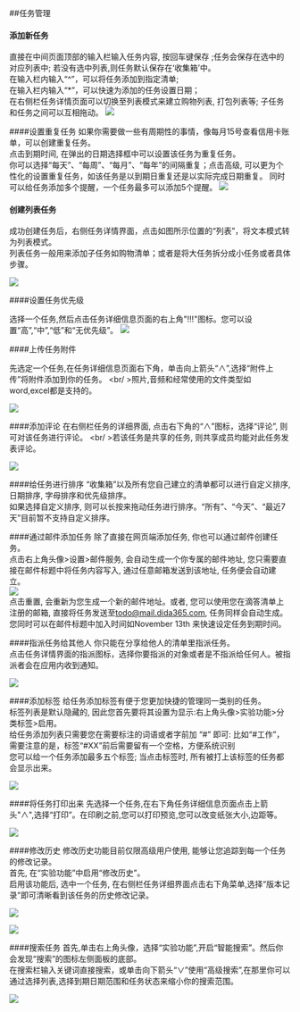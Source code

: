 ##任务管理

#### 添加新任务
直接在中间页面顶部的输入栏输入任务内容, 按回车键保存 ;任务会保存在选中的对应列表中; 若没有选中列表,则任务默认保存在‘收集箱’中。
<br/> 在输入栏内输入“^”，可以将任务添加到指定清单;
<br/> 在输入栏内输入“*”，可以快速为添加的任务设置日期；
<br/> 在右侧栏任务详情页面可以切换至列表模式来建立购物列表, 打包列表等; 子任务和任务之间可以互相拖动。
![](../images/image2.31.png)

####设置重复任务
如果你需要做一些有周期性的事情，像每月15号查看信用卡账单，可以创建重复任务。
<br />点击到期时间, 在弹出的日期选择框中可以设置该任务为重复任务。
<br />你可以选择“每天”、“每周”、“每月”、“每年”的间隔重复；点击高级, 可以更为个性化的设置重复任务，如该任务是以到期日重复还是以实际完成日期重复。
同时可以给任务添加多个提醒，一个任务最多可以添加5个提醒。
![](../images/image2.32.png)

#### 创建列表任务
成功创建任务后，右侧任务详情界面，点击如图所示位置的“列表”，将文本模式转为列表模式。
<br/> 列表任务一般用来添加子任务如购物清单；或者是将大任务拆分成小任务或者具体步骤。

![](../images/image2.351.png)

####设置任务优先级

选择一个任务,然后点击任务详细信息页面的右上角"!!!"图标。您可以设置“高”,“中”,“低”和“无优先级”。
![](../images/image2.36.png)

####上传任务附件

先选定一个任务,在任务详细信息页面右下角，单击向上箭头“∧”,选择“附件上传”将附件添加到你的任务。
<br/ >照片,音频和经常使用的文件类型如word,excel都是支持的。

![](../images/image2.37.png)

####添加评论
在右侧栏任务的详细界面, 点击右下角的“∧”图标，选择“评论”, 则可对该任务进行评论。
<br/ >若该任务是共享的任务, 则共享成员均能对此任务发表评论。

![](../images/image2.39.png)


####给任务进行排序
“收集箱”以及所有您自己建立的清单都可以进行自定义排序, 日期排序, 字母排序和优先级排序。
<br/>如果选择自定义排序, 则可以长按来拖动任务进行排序。“所有”、“今天”、“最近7天”目前暂不支持自定义排序。

####通过邮件添加任务
除了直接在网页端添加任务, 你也可以通过邮件创建任务。
<br />点击右上角头像>设置>邮件服务, 会自动生成一个你专属的邮件地址, 您只需要直接在邮件标题中将任务内容写入, 通过任意邮箱发送到该地址, 任务便会自动建立。
<br />![](../images/image2.342.png)
<br />点击重置, 会重新为您生成一个新的邮件地址。或者, 您可以使用您在滴答清单上注册的邮箱, 直接将任务发送至[todo@mail.dida365.com](todo@mail.dida365.com), 任务同样会自动生成。 您同时可以在邮件标题中加入时间如November 13th 来快速设定任务到期时间。

####指派任务给其他人
你只能在分享给他人的清单里指派任务。
<br/>点击任务详情界面的指派图标，选择你要指派的对象或者是不指派给任何人。被指派者会在应用内收到通知。

![](../images/image2.38.png)

####添加标签
给任务添加标签有便于您更加快捷的管理同一类别的任务。
<br/>标签列表是默认隐藏的, 因此您首先要将其设置为显示:右上角头像>实验功能>分类标签>启用。
<br/>给任务添加列表只需要您在需要标注的词语或者字前加 “#” 即可: 比如“#工作”，需要注意的是，标签“#XX”前后需要留有一个空格，方便系统识别
<br/>您可以给一个任务添加最多五个标签; 当点击标签时, 所有被打上该标签的任务都会显示出来。

 ![](../images/image2.313.png)


####将任务打印出来
先选择一个任务,在右下角任务详细信息页面点击上箭头"∧",选择“打印”。在印刷之前,您可以打印预览,您可以改变纸张大小,边距等。

![](../images/image2.310.png)

####修改历史
修改历史功能目前仅限高级用户使用, 能够让您追踪到每一个任务的修改记录。
<br/>首先, 在“实验功能”中启用“修改历史”。
<br/>启用该功能后, 选中一个任务, 在右侧栏任务详细界面点击右下角菜单,选择“版本记录”即可清晰看到该任务的历史修改记录。

 ![](../images/image2.3112.png)

 ![](../images/image2.311.png)

####搜索任务
首先,单击右上角头像，选择“实验功能”,开启“智能搜索”。然后你会发现“搜索”的图标左侧面板的底部。
<br/>在搜索栏输入关键词直接搜索，或单击向下箭头“∨”使用“高级搜索”,在那里你可以通过选择列表,选择到期日期范围和任务状态来缩小你的搜索范围。

![](../images/image2.313.png)


